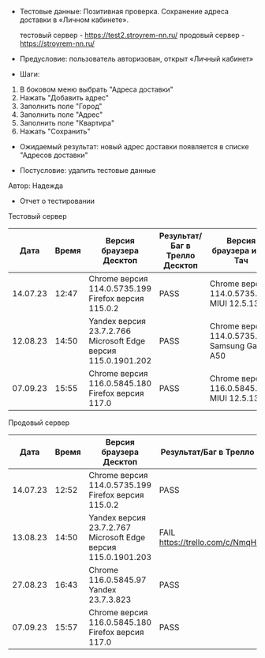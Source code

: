 * Тестовые данные: Позитивная проверка. Сохранение адреса доставки в «Личном кабинете».

	тестовый сервер - https://test2.stroyrem-nn.ru/   продовый сервер - https://stroyrem-nn.ru/

* Предусловие: пользователь авторизован, открыт «Личный кабинет» 

* Шаги:
1.	В боковом меню выбрать "Адреса доставки"
2.  Нажать "Добавить адрес"
3.  Заполнить поле "Город"
4.	Заполнить поле "Адрес"
5.	Заполнить поле "Квартира"
6.  Нажать "Сохранить"

* Ожидаемый результат: новый адрес доставки появляется в списке "Адресов доставки"

* Постусловие: удалить тестовые данные

Автор: Надежда
	
* Отчет о тестировании
  
Тестовый сервер

| Дата | Время | Версия браузера Десктоп | Результат/Баг в Трелло Десктоп|  Версия браузера и ОС Тач |Результат/Баг в Трелло Тач| Дата релиза| QA  |
| --- | --- | --- | --- |  --- | --- | --- | --- |   
| 14.07.23 | 12:47 | Chrome версия 114.0.5735.199 Firefox версия 115.0.2 | PASS | Chrome версия 114.0.5735.196 MIUI 12.5.13 | SKIPPED https://trello.com/c/IDenAfwe/86 | 16.06.23 | Надежда |
| 12.08.23 | 14:50 | Yandex версия 23.7.2.766  Microsoft Edge версия 115.0.1901.202 | PASS | Chrome версия 114.0.5735.196 Samsung Galaxy A50 | SKIPPED https://trello.com/c/IDenAfwe/86 | 16.06.23 | Наталья К. |  
| 07.09.23 | 15:55 | Chrome версия 116.0.5845.180 Firefox версия 117.0 | PASS | Chrome версия 116.0.5845.163 MIUI 12.5.13 | PASS | 03.09.23 | Надежда |

Продовый сервер

| Дата | Время | Версия браузера Десктоп | Результат/Баг в Трелло Десктоп|  Версия браузера и ОС Тач |Результат/Баг в Трелло Тач| Дата релиза| QA |
| --- | --- | --- | --- |  --- | --- | --- | --- |   
| 14.07.23 | 12:52 | Chrome версия 114.0.5735.199 Firefox версия 115.0.2 | PASS | Chrome версия 115.0.5790.171 MIUI 12.5.13 | SKIPPED https://trello.com/c/IDenAfwe/86 | 16.06.23 | Надежда |
| 13.08.23 | 14:50 | Yandex версия 23.7.2.767  Microsoft Edge версия 115.0.1901.203 | FAIL https://trello.com/c/NmqHlb8Q/404 | Chrome версия 114.0.5735.196 Samsung Galaxy A50 | SKIPPED https://trello.com/c/IDenAfwe/86  FAIL https://trello.com/c/NmqHlb8Q/404 | 13.08.23 | Наталья К. |  
| 27.08.23 | 16:43 | Chrome 116.0.5845.97 Yandex 23.7.3.823 | PASS | Xiaomi Mi 9 Lite MIUI 12.5.2 | PASS | 27.08.23 | Сабина | 
| 07.09.23 | 15:57 | Chrome версия 116.0.5845.180 Firefox версия 117.0 | PASS | Chrome версия 116.0.5845.163 MIUI 12.5.13 | PASS | 03.09.23 | Надежда |  